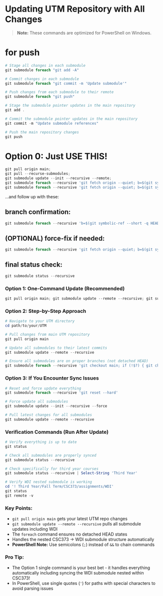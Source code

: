 # Updating UTM Repository with All Changes

> **Note:** These commands are optimized for PowerShell on Windows.

# for push

```powershell
# Stage all changes in each submodule
git submodule foreach "git add -A"

# Commit changes in each submodule
git submodule foreach "git commit -m 'Update submodule'"

# Push changes from each submodule to their remote
git submodule foreach "git push"

# Stage the submodule pointer updates in the main repository
git add .

# Commit the submodule pointer updates in the main repository
git commit -m "Update submodule references"

# Push the main repository changes
git push
```

# Option 0: Just USE THIS!

```powershell
git pull origin main;
git pull --recurse-submodules;
git submodule update --init --recursive --remote;
git submodule foreach --recursive 'git fetch origin --quiet; b=$(git symbolic-ref --short -q HEAD 2>/dev/null || echo); if [ -z "$b" ]; then if git show-ref --verify --quiet refs/heads/main; then git checkout -q main || true; elif git show-ref --verify --quiet refs/heads/master; then git checkout -q master || true; else echo NO_MAIN_OR_MASTER; fi; else echo BRANCH:$b; fi'
git submodule foreach --recursive 'git fetch origin --quiet; b=$(git symbolic-ref --short -q HEAD 2>/dev/null || echo); if [ -z "$b" ]; then if git show-ref --verify --quiet refs/heads/main; then git checkout -q main || true; elif git show-ref --verify --quiet refs/heads/master; then git checkout -q master || true; fi; b=$(git symbolic-ref --short -q HEAD 2>/dev/null || echo); fi; if [ -n "$b" ] && git show-ref --verify --quiet "refs/remotes/origin/$b"; then git pull --ff-only --recurse-submodules origin "$b" || true; else git pull --ff-only --recurse-submodules || true; fi; git submodule update --init --recursive --remote || true'
```

...and follow up with these:

## branch confirmation:

```powershell
git submodule foreach --recursive 'b=$(git symbolic-ref --short -q HEAD 2>/dev/null || echo); if [ -z "$b" ]; then echo DETACHED; else echo BRANCH:$b; fi'
```

## (OPTIONAL) force-fix if needed:

```powershell
git submodule foreach --recursive 'git fetch origin --quiet; b=$(git symbolic-ref --short -q HEAD 2>/dev/null || echo); if [ -z "$b" ]; then if git show-ref --verify --quiet refs/heads/main; then git checkout -q main; elif git show-ref --verify --quiet refs/heads/master; then git checkout -q master; fi; fi; b=$(git symbolic-ref --short -q HEAD 2>/dev/null || echo); echo BRANCH:$b'
```

## final status check:

```powershell
git submodule status --recursive
```

### Option 1: One-Command Update (Recommended)

```powershell
git pull origin main; git submodule update --remote --recursive; git submodule foreach --recursive 'git checkout main; if (!$?) { git checkout master }'
```

### Option 2: Step-by-Step Approach

```powershell
# Navigate to your UTM directory
cd path/to/your/UTM

# Pull changes from main UTM repository
git pull origin main

# Update all submodules to their latest commits
git submodule update --remote --recursive

# Ensure all submodules are on proper branches (not detached HEAD)
git submodule foreach --recursive 'git checkout main; if (!$?) { git checkout master }; if (!$?) { Write-Host \"Staying on current branch\" }'
```

### Option 3: If You Encounter Sync Issues

```powershell
# Reset and force update everything
git submodule foreach --recursive 'git reset --hard'

# Force update all submodules
git submodule update --init --recursive --force

# Pull latest changes for all submodules
git submodule update --remote --recursive
```

### Verification Commands (Run After Update)

```powershell
# Verify everything is up to date
git status

# Check all submodules are properly synced
git submodule status --recursive

# Check specifically for third year courses
git submodule status --recursive | Select-String 'Third Year'

# Verify WDI nested submodule is working
cd '! Third Year/Fall Term/CSC373/assignments/WDI'
git status
git remote -v
```

### Key Points:

- `git pull origin main` gets your latest UTM repo changes
- `git submodule update --remote --recursive` pulls all submodule updates including WDI
- The `foreach` command ensures no detached HEAD states
- Handles the nested CSC373 → WDI submodule structure automatically
- **PowerShell Note:** Use semicolons (`;`) instead of `&&` to chain commands

### Pro Tip:

- The Option 1 single command is your best bet - it handles everything automatically including syncing the WDI submodule nested within CSC373!
- In PowerShell, use single quotes (`'`) for paths with special characters to avoid parsing issues
